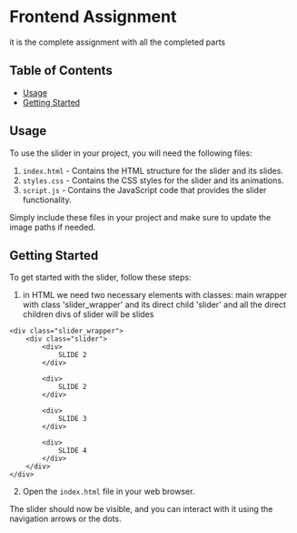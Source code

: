 # Frontend Assignment
it is the complete assignment with all the completed parts
## Table of Contents
- [Usage](#usage)
- [Getting Started](#getting-started)

## Usage

To use the slider in your project, you will need the following files:

1. `index.html` - Contains the HTML structure for the slider and its slides.
2. `styles.css` - Contains the CSS styles for the slider and its animations.
3. `script.js` - Contains the JavaScript code that provides the slider functionality.

Simply include these files in your project and make sure to update the image paths if needed.

## Getting Started

To get started with the slider, follow these steps:

1. in HTML we need two necessary elements with classes: main wrapper with class 'slider_wrapper' and its direct child 'slider' and all the direct children divs of slider will be slides 
```
<div class="slider_wrapper">
    <div class="slider">
        <div>
            SLIDE 2
        </div>

        <div>
            SLIDE 2
        </div>

        <div>
            SLIDE 3
        </div>
        
        <div>
            SLIDE 4
        </div>
    </div>
</div>

```
2. Open the `index.html` file in your web browser.

The slider should now be visible, and you can interact with it using the navigation arrows or the dots.

